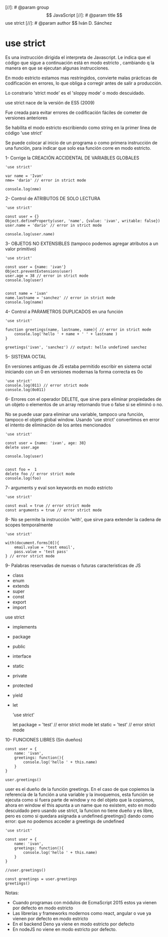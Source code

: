 [//]: # @param group $$ JavaScript
[//]: # @param title $$ use strict
[//]: # @param author $$ Iván D. Sánchez


# use strict

Es una instrucción dirigida el interpreta de Javascript. Le indica que el código que sigue a continuación está en modo estricto , cambiando q la manera en que se ejecutan algunas instrucciones.

En modo estricto estamos mas restringidos, convierte malas prácticas de codificación en errores, lo que obliga a corregir antes de salir a producción.


Lo constrario 'strict mode' es el 'sloppy mode' o modo descuidado.

use strict nace de la versión de ES5 (2009)

Fue creada para evitar errores de codificación fáciles de cometer de versiones anteriores

Se habilita el modo estricto escribiendo como string en la primer línea de código 'use strict'

Se puede colocar al inicio de un programa o como primera instrucción de una  función, para indicar que solo esa función corre en modo estricto.

1- Corrige la CREACIÓN ACCIDENTAL DE VARIABLES GLOBALES

    'use strict'

    var name = 'Ivan'
    nme= 'dario' // error in strict mode

    console.log(nme)

2- Control de ATRIBUTOS DE SOLO LECTURA

    'use strict'

    const user = {}
    Object.defineProperty(user, 'name', {value: 'ivan', writable: false})
    user.name = 'dario' // error in strict mode

    console.log(user.name)

3- OBJETOS NO EXTENSIBLES (tampoco podemos agregar atributos a un valor primitivo)

    'use strict'

    const user = {name: 'ivan'}
    Object.preventExtensions(user)
    user.age = 38 // error in strict mode
    console.log(user)


    const name = 'ivan'
    name.lastname = 'sanchez' // error in strict mode
    console.log(name)

4- Control a PARAMETROS DUPLICADOS en una función


    'use strict'

    function greetings(name, lastname, name){ // error in strict mode
        console.log('hello ' + name + ' ' + lastname )
    }

    greetings('ivan', 'sanchez') // output: hello undefined sanchez

5- SISTEMA OCTAL

En versiones antiguas de JS estaba permitido escribir en sistema octal iniciando con un 0 en versiones modernas la forma correcta es 0o

    'use strict'
    console.log(011) // error strict mode
    console.log(0o011)

6- Errores con el operador DELETE, que sirve para eliminar propiedades de un objeto o elementos de un array retornando true o false si se eliminó o no.

No se puede usar para eliminar una variable, tampoco una función, tampoco el objeto global window. Usando 'use strict' convertimos en error el intento de eliminación de los antes mencionados       

    'use strict'

    const user = {name: 'ivan', age: 38}
    delete user.age

    console.log(user)


    const foo =  1
    delete foo // error strict mode
    console.log(foo)

7- arguments y eval son keywords en modo estricto

    'use strict'

    const eval = true // error strict mode
    const arguments = true // error strict mode

8- No se permite la instrucción 'with', que sirve para extender la cadena de scopes temporalmente

    'use strict'

    with(document.forms[0]){
        email.value = 'test email',
        pass.value = 'test pass'
    } // error strict mode

9- Palabras reservadas de nuevas o futuras caracteristicas de JS 

- class
- enum
- extends
- super
- const 
- export
- import

use strict

- implements
- package
- public
- interface 
- static
- private
- protected
- yield
- let


    'use strict'

    let package = 'test' // error strict mode
    let static  = 'test' // error strict mode

10-  FUNCIONES LIBRES (Sin dueños)

    const user = {
        name: 'ivan',
        greetings: function(){
            console.log('hello ' + this.name)
        }
    }

    user.greetings()

user es el dueño de la función greetings. En el caso de que copiemos la referencia de la función a una variable y la invoquemos, esta función se ejecuta como si fuera parte de window y no del objeto que la copiamos, ahora en window el this apunta a un name que no existem, esto en modo descuidado pero usando use strict, la funcion no tiene dueño y es libre, pero es como si quedara asignada a undefined.greetings() dando como error: que no podemos acceder a greetings de undefined


    'use strict'

    const user = {
        name: 'ivan',
        greetings: function(){
            console.log('hello ' + this.name)
        }
    }

    //user.greetings()

    const greetings = user.greetings
    greetings()


Notas:

- Cuando programas con módulos de EcmaScript 2015 estos ya vienen por defecto en modo estricto
- Las librerías y frameworks modernos como react, angular o vue ya vienen por defecto en modo estricto
- En el backend Deno ya viene en modo estricto por defecto
- En nodeJS no viene en modo estricto por defecto.



